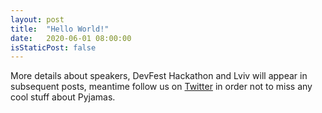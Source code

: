 ```yaml
---
layout: post
title:  "Hello World!"
date:   2020-06-01 08:00:00
isStaticPost: false
---
```



More details about speakers, DevFest Hackathon and Lviv will appear in subsequent posts, meantime follow us on [Twitter](https://twitter.com/PyjamasConf) in order not to miss any cool stuff about Pyjamas.
